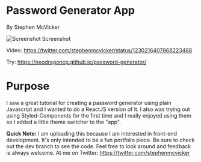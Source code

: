 # Password Generator App
By Stephen McVicker

![Screenshot](https://i.imgur.com/8zuSuu6.png)
Screenshot

Video: https://twitter.com/stephenmcvicker/status/1230216407868223488

Try: https://neodragoncp.github.io/password-generator/

# Purpose
I saw a great tutorial for creating a password generator using plain Javascript and I wanted to do a ReactJS version of it.
I also was trying out using Styled-Components for the first time and I really enjoyed using them so I added a little theme switcher to the "app".

**Quick Note:**
I am uploading this because I am interested in front-end development.
It's only intended to be a fun portfolio piece.
Be sure to check out the dev branch to see the code.
Feel free to look around and feedback is always welcome.
At me on Twitter: https://twitter.com/stephenmcvicker
